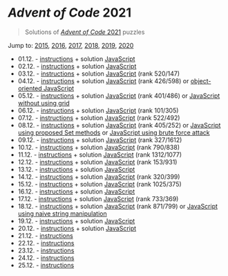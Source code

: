 # *Advent of Code* 2021
> Solutions of [*Advent of Code* 2021](http://adventofcode.com/2021/) puzzles

Jump to: [2015](../2015), [2016](../2016), [2017](../2017), [2018](../2018), [2019](../2019), [2020](../2020)

* 01.12. - [instructions](http://adventofcode.com/2021/day/1) + solution [JavaScript](./01.js)
* 02.12. - [instructions](http://adventofcode.com/2021/day/2) + solution [JavaScript](./02.js)
* 03.12. - [instructions](http://adventofcode.com/2021/day/3) + solution [JavaScript](./03.js) (rank 520/147)
* 04.12. - [instructions](http://adventofcode.com/2021/day/4) + solution [JavaScript](./04.js) (rank 426/598) or [object-oriented JavaScript](./04o.js)
* 05.12. - [instructions](http://adventofcode.com/2021/day/5) + solution [JavaScript](./05.js) (rank 401/486) or [JavaScript without using grid](./05-no-grid.js)
* 06.12. - [instructions](http://adventofcode.com/2021/day/6) + solution [JavaScript](./06.js) (rank 101/305)
* 07.12. - [instructions](http://adventofcode.com/2021/day/7) + solution [JavaScript](./07.js) (rank 522/492)
* 08.12. - [instructions](http://adventofcode.com/2021/day/8) + solution [JavaScript](./08.js) (rank 405/252) or [JavaScript using proposed Set methods](./08-set.js) or [JavaScript using brute force attack](./08-bruteforce.js)
* 09.12. - [instructions](http://adventofcode.com/2021/day/9) + solution [JavaScript](./09.js) (rank 327/1612)
* 10.12. - [instructions](http://adventofcode.com/2021/day/10) + solution [JavaScript](./10.js) (rank 790/838)
* 11.12. - [instructions](http://adventofcode.com/2021/day/11) + solution [JavaScript](./11.js) (rank 1312/1077)
* 12.12. - [instructions](http://adventofcode.com/2021/day/12) + solution [JavaScript](./12.js) (rank 153/931)
* 13.12. - [instructions](http://adventofcode.com/2021/day/13) + solution [JavaScript](./13.js)
* 14.12. - [instructions](http://adventofcode.com/2021/day/14) + solution [JavaScript](./14.js) (rank 320/399)
* 15.12. - [instructions](http://adventofcode.com/2021/day/15) + solution [JavaScript](./15.js) (rank 1025/375)
* 16.12. - [instructions](http://adventofcode.com/2021/day/16) + solution [JavaScript](./16.js)
* 17.12. - [instructions](http://adventofcode.com/2021/day/17) + solution [JavaScript](./17.js) (rank 733/369)
* 18.12. - [instructions](http://adventofcode.com/2021/day/18) + solution [JavaScript](./18.js) (rank 871/799) or [JavaScript using naive string manipulation](./18s.js)
* 19.12. - [instructions](http://adventofcode.com/2021/day/19) + solution [JavaScript](./19.js)
* 20.12. - [instructions](http://adventofcode.com/2021/day/20) + solution [JavaScript](./20.js)
* 21.12. - [instructions](http://adventofcode.com/2021/day/21)
* 22.12. - [instructions](http://adventofcode.com/2021/day/22)
* 23.12. - [instructions](http://adventofcode.com/2021/day/23)
* 24.12. - [instructions](http://adventofcode.com/2021/day/24)
* 25.12. - [instructions](http://adventofcode.com/2021/day/25)
